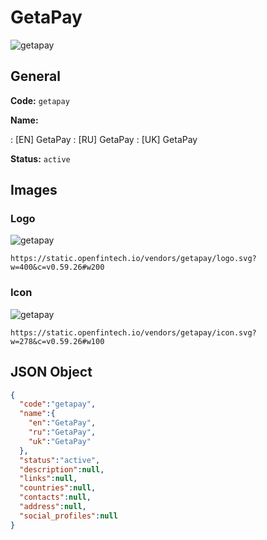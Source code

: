 
# GetaPay 
![getapay](https://static.openfintech.io/vendors/getapay/logo.svg?w=400&c=v0.59.26#w200)  

## General 
 
**Code:** `getapay` 
 
**Name:** 
 
:	[EN] GetaPay 
:	[RU] GetaPay 
:	[UK] GetaPay 
 
**Status:** `active` 
 

## Images 

### Logo 
 
![getapay](https://static.openfintech.io/vendors/getapay/logo.svg?w=400&c=v0.59.26#w200)  

```
https://static.openfintech.io/vendors/getapay/logo.svg?w=400&c=v0.59.26#w200
```  

### Icon 
 
![getapay](https://static.openfintech.io/vendors/getapay/icon.svg?w=278&c=v0.59.26#w100)  

```
https://static.openfintech.io/vendors/getapay/icon.svg?w=278&c=v0.59.26#w100
```  

## JSON Object 

```json
{
  "code":"getapay",
  "name":{
    "en":"GetaPay",
    "ru":"GetaPay",
    "uk":"GetaPay"
  },
  "status":"active",
  "description":null,
  "links":null,
  "countries":null,
  "contacts":null,
  "address":null,
  "social_profiles":null
}
```  
